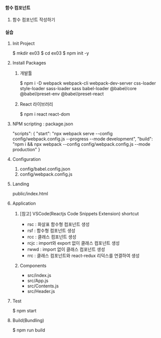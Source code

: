 #### 함수 컴포넌트

1. 함수 컴포넌트 작성하기

#### 실습

1. Init Project

   $ mkdir ex03
   $ cd ex03
   $ npm init -y

2. Install Packages

   1. 개발툴

      $ npm i -D webpack webpack-cli webpack-dev-server css-loader style-loader sass-loader sass babel-loader @babel/core @babel/preset-env @babel/preset-react

   2. React 라이브러리

      $ npm i react react-dom

3. NPM scripting : package.json

   "scripts": {
   "start": "npx webpack serve --config config/webpack.config.js --progress --mode development",
   "build": "npm i && npx webpack --config config/webpack.config.js --mode production"
   }

4. Configuration

   1. config/babel.config.json
   2. config/webpack.config.js

5. Landing

   public/index.html

6. Application

   1. [참고] VSCode(Reactjs Code Snippets Extension) shortcut

      - rsc : 화살표 함수형 컴포넌트 생성
      - rsf : 함수형 컴포넌트 생성
      - rcc : 클래스 컴포넌트 생성
      - rcjc : import와 export 없이 클래스 컴포넌트 생성
      - rwwd : import 없이 클래스 컴포넌트 생성
      - rrc : 클래스 컴포넌트와 react-redux 리덕스를 연결하여 생성

   2. Components

      - src/index.js
      - src/App.js
      - src/Contents.js
      - src/Header.js

7. Test

   $ npm start

8. Build(Bundling)

   $ npm run build
